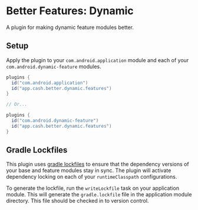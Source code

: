 # Better Features: Dynamic

A plugin for making dynamic feature modules better.

## Setup

Apply the plugin to your `com.android.application` module and each of your `com.android.dynamic-feature` modules.

```groovy
plugins {
  id("com.android.application")
  id("app.cash.better.dynamic.features")
}

// Or...

plugins {
  id("com.android.dynamic-feature")
  id("app.cash.better.dynamic.features")
}
```

## Gradle Lockfiles

This plugin uses [gradle lockfiles](https://docs.gradle.org/current/userguide/dependency_locking.html) to ensure that the dependency versions of your base and feature modules stay in sync.
The plugin will activate dependency locking on each of your `runtimeClasspath` configurations.

To generate the lockfile, run the `writeLockfile` task on your application module.
This will generate the `gradle.lockfile` file in the application module directory.
This file should be checked in to version control.
